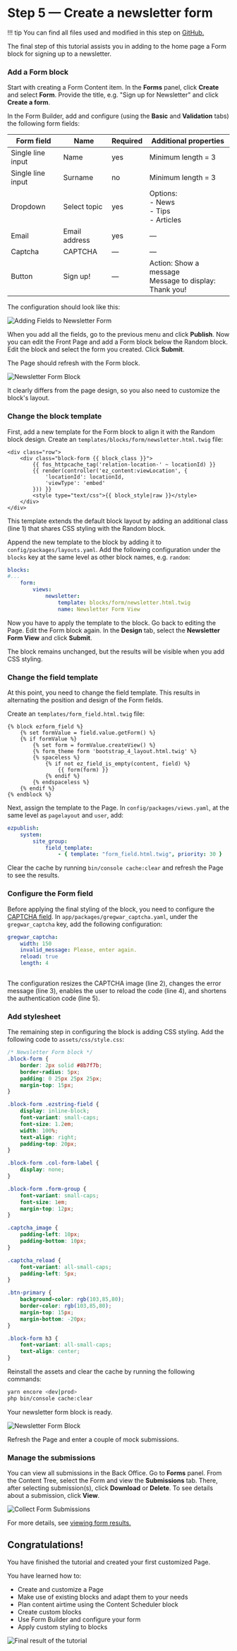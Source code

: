 # Step 5 — Create a newsletter form

!!! tip
    You can find all files used and modified in this step on [GitHub.](https://github.com/ezsystems/ezplatform-ee-beginner-tutorial/tree/v2-master)

The final step of this tutorial assists you in adding to the home page a Form block for signing up to a newsletter.

### Add a Form block

Start with creating a Form Content item.
In the **Forms** panel, click **Create** and select **Form**.
Provide the title, e.g. "Sign up for Newsletter" and click **Create a form**.

In the Form Builder, add and configure (using the **Basic** and **Validation** tabs) the following form fields:

|Form field|Name|Required|Additional properties|
|-----|----|--------|---------------------|
|Single line input|Name|yes|Minimum length = 3|
|Single line input|Surname|no|Minimum length = 3|
|Dropdown|Select topic|yes|Options:</br>- News</br>- Tips </br> - Articles|
|Email|Email address|yes|—|
|Captcha|CAPTCHA|—|—|
|Button|Sign up!|—|Action: Show a message</br>Message to display: Thank you!|

The configuration should look like this:

![Adding Fields to Newsletter Form](img/enterprise_tut_form_creation.png "Adding Fields to Newsletter Form")

When you add all the fields, go to the previous menu and click **Publish**.
Now you can edit the Front Page and add a Form block below the Random block.
Edit the block and select the form you created. Click **Submit**.

The Page should refresh with the Form block.

![Newsletter Form Block](img/enterprise_tut_first_form.png "Raw Newsletter Form Block")

It clearly differs from the page design, so you also need to customize the block's layout.

### Change the block template

First, add a new template for the Form block to align it with the Random block design.
Create an `templates/blocks/form/newsletter.html.twig` file:

``` html+twig hl_lines="1"
<div class="row">
    <div class="block-form {{ block_class }}">
        {{ fos_httpcache_tag('relation-location-' ~ locationId) }}
        {{ render(controller('ez_content:viewLocation', {
            'locationId': locationId,
            'viewType': 'embed'
        })) }}
        <style type="text/css">{{ block_style|raw }}</style>
    </div>
</div>
```

This template extends the default block layout by adding an additional class (line 1) that shares CSS styling with the Random block.

Append the new template to the block by adding it to `config/packages/layouts.yaml`.
Add the following configuration under the `blocks` key at the same level as other block names, e.g. `random`:

``` yaml hl_lines="3"
blocks:
#...
    form:
        views:
            newsletter:
                template: blocks/form/newsletter.html.twig
                name: Newsletter Form View
```

Now you have to apply the template to the block.
Go back to editing the Page.
Edit the Form block again. 
In the **Design** tab, select the **Newsletter Form View** and click **Submit**.

The block remains unchanged, but the results will be visible when you add CSS styling.

### Change the field template 

At this point, you need to change the field template.
This results in alternating the position and design of the Form fields.

Create an `templates/form_field.html.twig` file:

``` html+twig
{% block ezform_field %}
    {% set formValue = field.value.getForm() %}
    {% if formValue %}
        {% set form = formValue.createView() %}
        {% form_theme form 'bootstrap_4_layout.html.twig' %}
        {% spaceless %}
            {% if not ez_field_is_empty(content, field) %}
                {{ form(form) }}
            {% endif %}
        {% endspaceless %}
    {% endif %}
{% endblock %}
```

Next, assign the template to the Page.
In `config/packages/views.yaml`, at the same level as `pagelayout` and `user`, add:

``` yaml
ezpublish:
    system:
        site_group:
            field_template:
                - { template: "form_field.html.twig", priority: 30 }
```

Clear the cache by running `bin/console cache:clear` and refresh the Page to see the results.

### Configure the Form field

Before applying the final styling of the block, you need to configure the [CAPTCHA field](../../guide/extending_form_builder.md#captcha-field).
In `app/packages/gregwar_captcha.yaml`, under the `gregwar_captcha` key, add the following configuration:

``` yaml
gregwar_captcha:
    width: 150
    invalid_message: Please, enter again.
    reload: true
    length: 4
   
```
The configuration resizes the CAPTCHA image (line 2), changes the error message (line 3), enables the user to reload the code (line 4), and shortens the authentication code (line 5).

### Add stylesheet

The remaining step in configuring the block is adding CSS styling.
Add the following code to `assets/css/style.css`:

``` css
/* Newsletter Form block */
.block-form {
    border: 2px solid #8b7f7b;
    border-radius: 5px;
    padding: 0 25px 25px 25px;
    margin-top: 15px;
}

.block-form .ezstring-field {
    display: inline-block;
    font-variant: small-caps;
    font-size: 1.2em;
    width: 100%;
    text-align: right;
    padding-top: 20px;
}

.block-form .col-form-label {
    display: none;
}

.block-form .form-group {
    font-variant: small-caps;
    font-size: 1em;
    margin-top: 12px;
}

.captcha_image {
    padding-left: 10px;
    padding-bottom: 10px;
}

.captcha_reload {
    font-variant: all-small-caps;
    padding-left: 5px;
}

.btn-primary {
    background-color: rgb(103,85,80);
    border-color: rgb(103,85,80);
    margin-top: 15px;
    margin-bottom: -20px;
}

.block-form h3 {
    font-variant: all-small-caps;
    text-align: center;
}
```
Reinstall the assets and clear the cache by running the following commands:

``` bash
yarn encore <dev|prod>
php bin/console cache:clear
```
Your newsletter form block is ready.

![Newsletter Form Block](img/enterprise_tut_final_form.png "Newsletter Form Block")

Refresh the Page and enter a couple of mock submissions.

### Manage the submissions

You can view all submissions in the Back Office.
Go to **Forms** panel. From the Content Tree, select the Form and view the **Submissions** tab.
There, after selecting submission(s), click **Download** or **Delete**.
To see details about a submission, click **View**.

![Collect Form Submissions](img/enterprise_tut_form_collect_sub.png "Collect Form Submissions")

For more details, see [viewing form results.](https://doc.ezplatform.com/projects/userguide/en/latest/creating_content_advanced/#viewing-results)

## Congratulations!

You have finished the tutorial and created your first customized Page.

You have learned how to:

- Create and customize a Page
- Make use of existing blocks and adapt them to your needs
- Plan content airtime using the Content Scheduler block
- Create custom blocks
- Use Form Builder and configure your form
- Apply custom styling to blocks

![Final result of the tutorial](img/enterprise_tut_main_screen.png "Final result of the tutorial")